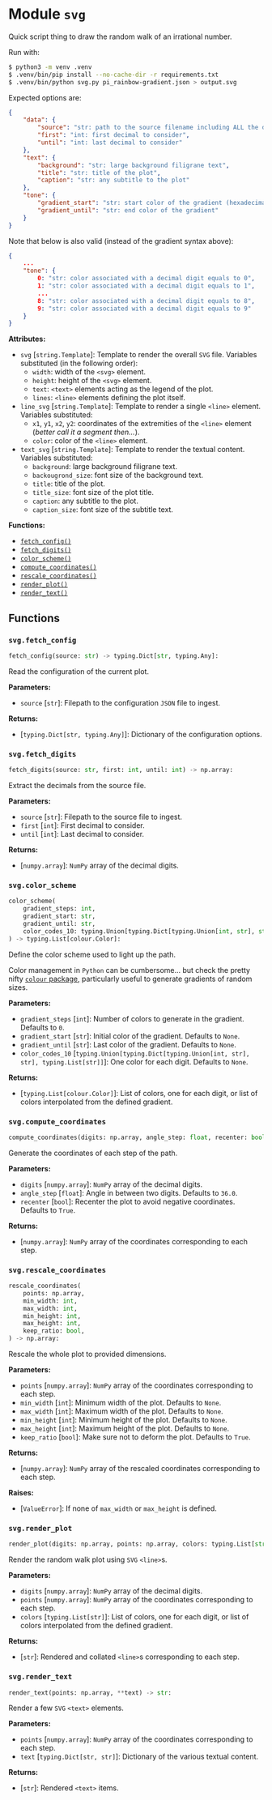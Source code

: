 # Module `svg`

Quick script thing to draw the random walk of an irrational number.

Run with:

```bash
$ python3 -m venv .venv
$ .venv/bin/pip install --no-cache-dir -r requirements.txt
$ .venv/bin/python svg.py pi_rainbow-gradient.json > output.svg
```

Expected options are:

```json
{
    "data": {
        "source": "str: path to the source filename including ALL the decimals",
        "first": "int: first decimal to consider",
        "until": "int: last decimal to consider"
    },
    "text": {
        "background": "str: large background filigrane text",
        "title": "str: title of the plot",
        "caption": "str: any subtitle to the plot"
    },
    "tone": {
        "gradient_start": "str: start color of the gradient (hexadecimal code)",
        "gradient_until": "str: end color of the gradient"
    }
}
```

Note that below is also valid (instead of the gradient syntax above):

```json
{
    ...
    "tone": {
        0: "str: color associated with a decimal digit equals to 0",
        1: "str: color associated with a decimal digit equals to 1",
        ...
        8: "str: color associated with a decimal digit equals to 8",
        9: "str: color associated with a decimal digit equals to 9"
    }
}
```

**Attributes:**

* `svg` [`string.Template`]: Template to render the overall `SVG` file. Variables substituted (in the following
    order):
    - `width`: width of the `<svg>` element.
    - `height`: height of the `<svg>` element.
    - `text`: `<text>` elements acting as the legend of the plot.
    - `lines`: `<line>` elements defining the plot itself.
* `line_svg` [`string.Template`]: Template to render a single `<line>` element. Variables substituted:
    - `x1`, `y1`, `x2`, `y2`: coordinates of the extremities of the `<line>` element
      (_better call it a segment then..._).
    - `color`: color of the `<line>` element.
* `text_svg` [`string.Template`]: Template to render the textual content. Variables substituted:
    - `background`: large background filigrane text.
    - `backougrond_size`: font size of the background text.
    - `title`: title of the plot.
    - `title_size`: font size of the plot title.
    - `caption`: any subtitle to the plot.
    - `caption_size`: font size of the subtitle text.

**Functions:**

* [`fetch_config()`](#svgfetch_config)
* [`fetch_digits()`](#svgfetch_digits)
* [`color_scheme()`](#svgcolor_scheme)
* [`compute_coordinates()`](#svgcompute_coordinates)
* [`rescale_coordinates()`](#svgrescale_coordinates)
* [`render_plot()`](#svgrender_plot)
* [`render_text()`](#svgrender_text)

## Functions

### `svg.fetch_config`

```python
fetch_config(source: str) -> typing.Dict[str, typing.Any]:
```

Read the configuration of the current plot.

**Parameters:**

* `source` [`str`]: Filepath to the configuration `JSON` file to ingest.

**Returns:**

* [`typing.Dict[str, typing.Any]`]: Dictionary of the configuration options.

### `svg.fetch_digits`

```python
fetch_digits(source: str, first: int, until: int) -> np.array:
```

Extract the decimals from the source file.

**Parameters:**

* `source` [`str`]: Filepath to the source file to ingest.
* `first` [`int`]: First decimal to consider.
* `until` [`int`]: Last decimal to consider.

**Returns:**

* [`numpy.array`]: `NumPy` array of the decimal digits.

### `svg.color_scheme`

```python
color_scheme(
    gradient_steps: int, 
    gradient_start: str, 
    gradient_until: str, 
    color_codes_10: typing.Union[typing.Dict[typing.Union[int, str], str], typing.List[str]],
) -> typing.List[colour.Color]:
```

Define the color scheme used to light up the path.

Color management in `Python` can be cumbersome... but check the pretty nifty
[`colour` package](https://github.com/vaab/colour), particularly useful to generate
gradients of random sizes.

**Parameters:**

* `gradient_steps` [`int`]: Number of colors to generate in the gradient. Defaults to `0`.
* `gradient_start` [`str`]: Initial color of the gradient. Defaults to `None`.
* `gradient_until` [`str`]: Last color of the gradient. Defaults to `None`.
* `color_codes_10` [`typing.Union[typing.Dict[typing.Union[int, str], str], typing.List[str]]`]: One color for each digit. Defaults to `None`.

**Returns:**

* [`typing.List[colour.Color]`]: List of colors, one for each digit, or list of colors interpolated from the
    defined gradient.

### `svg.compute_coordinates`

```python
compute_coordinates(digits: np.array, angle_step: float, recenter: bool) -> np.array:
```

Generate the coordinates of each step of the path.

**Parameters:**

* `digits` [`numpy.array`]: `NumPy` array of the decimal digits.
* `angle_step` [`float`]: Angle in between two digits. Defaults to `36.0`.
* `recenter` [`bool`]: Recenter the plot to avoid negative coordinates. Defaults to `True`.

**Returns:**

* [`numpy.array`]: `NumPy` array of the coordinates corresponding to each step.

### `svg.rescale_coordinates`

```python
rescale_coordinates(
    points: np.array, 
    min_width: int, 
    max_width: int, 
    min_height: int, 
    max_height: int, 
    keep_ratio: bool,
) -> np.array:
```

Rescale the whole plot to provided dimensions.

**Parameters:**

* `points` [`numpy.array`]: `NumPy` array of the coordinates corresponding to each step.
* `min_width` [`int`]: Minimum width of the plot. Defaults to `None`.
* `max_width` [`int`]: Maximum width of the plot. Defaults to `None`.
* `min_height` [`int`]: Minimum height of the plot. Defaults to `None`.
* `max_height` [`int`]: Maximum height of the plot. Defaults to `None`.
* `keep_ratio` [`bool`]: Make sure not to deform the plot. Defaults to `True`.

**Returns:**

* [`numpy.array`]: `NumPy` array of the rescaled coordinates corresponding to each step.

**Raises:**

* [`ValueError`]: If none of `max_width` or `max_height` is defined.

### `svg.render_plot`

```python
render_plot(digits: np.array, points: np.array, colors: typing.List[str]) -> str:
```

Render the random walk plot using `SVG` `<line>`s.

**Parameters:**

* `digits` [`numpy.array`]: `NumPy` array of the decimal digits.
* `points` [`numpy.array`]: `NumPy` array of the coordinates corresponding to each step.
* `colors` [`typing.List[str]`]: List of colors, one for each digit, or list of colors interpolated from the
    defined gradient.

**Returns:**

* [`str`]: Rendered and collated `<line>`s corresponding to each step.

### `svg.render_text`

```python
render_text(points: np.array, **text) -> str:
```

Render a few `SVG` `<text>` elements.

**Parameters:**

* `points` [`numpy.array`]: `NumPy` array of the coordinates corresponding to each step.
* `text` [`typing.Dict[str, str]`]: Dictionary of the various textual content.

**Returns:**

* [`str`]: Rendered `<text>` items.
